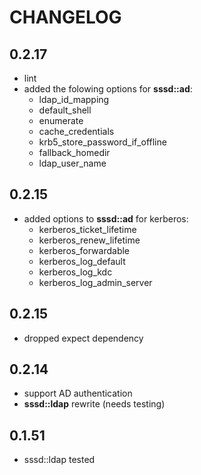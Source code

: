 # CHANGELOG

## 0.2.17

* lint
* added the folowing options for **sssd::ad**:
  * ldap_id_mapping
  * default_shell
  * enumerate
  * cache_credentials
  * krb5_store_password_if_offline
  * fallback_homedir
  * ldap_user_name


## 0.2.15

* added options to **sssd::ad** for kerberos:
  * kerberos_ticket_lifetime
  * kerberos_renew_lifetime
  * kerberos_forwardable
  * kerberos_log_default
  * kerberos_log_kdc
  * kerberos_log_admin_server

## 0.2.15

* dropped expect dependency

## 0.2.14

* support AD authentication
* **sssd::ldap** rewrite (needs testing)

## 0.1.51

* sssd::ldap tested
